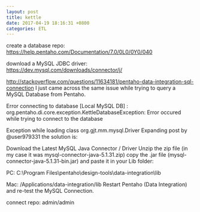 ```yaml
---
layout: post
title: kettle
date: 2017-04-19 18:16:31 +0800
categories: ETL
---
```


create a database repo: https://help.pentaho.com/Documentation/7.0/0L0/0Y0/040

download a MySQL JDBC driver: https://dev.mysql.com/downloads/connector/j/


http://stackoverflow.com/questions/11634181/pentaho-data-integration-sql-connection
I just came across the same issue while trying to query a MySQL Database from Pentaho.

Error connecting to database [Local MySQL DB] : org.pentaho.di.core.exception.KettleDatabaseException: Error occured while trying to connect to the database

Exception while loading class org.gjt.mm.mysql.Driver
Expanding post by @user979331 the solution is:

Download the Latest MySQL Java Connector / Driver
Unzip the zip file (in my case it was mysql-connector-java-5.1.31.zip)
copy the .jar file (mysql-connector-java-5.1.31-bin.jar) and paste it in your Lib folder:

PC: C:\Program Files\pentaho\design-tools\data-integration\lib

Mac: /Applications/data-integration/lib
Restart Pentaho (Data Integration) and re-test the MySQL Connection.


connect repo: admin/admin

